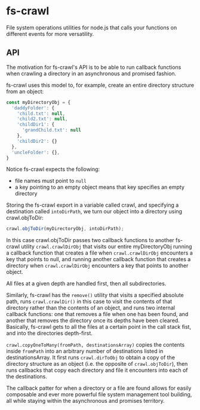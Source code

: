 # fs-crawl
File system operations utilities for node.js that calls your functions on different events for more versatility.

## API

The motivation for fs-crawl's API is to be able to run callback functions when crawling a directory in an asynchronous and promised fashion.

fs-crawl uses this model to, for example, create an entire directory structure from an object:

```javascript
const myDirectoryObj = {
  'daddyFolder': {
    'child.txt': null,  
    'child2.txt': null,
    'childDir1': {
      'grandChild.txt': null
    },
    'childDir2': {}
  },
  'uncleFolder': {},
}

```
Notice fs-crawl expects the following: 
  * file names must point to `null`
  * a key pointing to an empty object means that key specifies an empty directory

Storing the fs-crawl export in a variable called crawl, and specifying a destination called `intoDirPath`, we turn our object into a directory using crawl.objToDir:

```javascript
crawl.objToDir(myDirectoryObj, intoDirPath);
```

In this case crawl.objToDir passes two callback functions to another fs-crawl utility `crawl.crawlDirObj` that visits our entire myDirectoryObj running a callback function that creates a file when `crawl.crawlDirObj` encounters a key that points to null, and running another callback function that creates a directory when `crawl.crawlDirObj` encounters a key that points to another object.

All files at a given depth are handled first, then all subdirectories.

Similarly, fs-crawl has the `remove()` utility that visits a specified absolute path, runs `crawl.crawlDir()` in this case to visit the contents of that directory rather than the contents of an object, and runs two internal callback functions: one that removes a file when one has been found, and another that removes the directory once its depths have been cleared. Basically, fs-crawl gets to all the files at a certain point in the call stack fist, and into the directories depth-first.

`crawl.copyOneToMany(fromPath, destinationsArray)` copies the contents inside `fromPath` into an arbitrary number of destinations listed in destinationsArray. It first runs `crawl.dirToObj` to obtain a copy of the directory structure as an
object (i.e. the opposite of `crawl.objToDir`), then runs callbacks that copy each directory and file it encounters into each of the destinations.

The callback patter for when a directory or a file are found allows for easily composable and ever more powerful file system management tool building, all while staying within the asynchronous and promises territory.